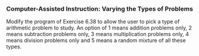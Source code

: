 ### Computer-Assisted Instruction: Varying the Types of Problems 

Modify the program of Exercise 6.38 to allow the user to pick a type of arithmetic problem to study. An option of 1 means
addition problems only, 2 means subtraction problems only, 3 means multiplication problems only,
4 means division problems only and 5 means a random mixture of all these types.